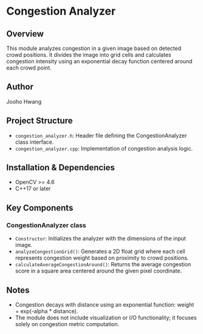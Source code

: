 # Congestion Analyzer

## Overview

This module analyzes congestion in a given image based on detected crowd positions. It divides the image into grid cells and calculates congestion intensity using an exponential decay function centered around each crowd point.

## Author

Jooho Hwang

## Project Structure

- `congestion_analyzer.h`: Header file defining the CongestionAnalyzer class interface.
- `congestion_analyzer.cpp`: Implementation of congestion analysis logic.

## Installation & Dependencies

- OpenCV >= 4.6
- C++17 or later

## Key Components

### CongestionAnalyzer class

- `Constructor`: Initializes the analyzer with the dimensions of the input image.
- `analyzeCongestionGrid()`: Generates a 2D float grid where each cell represents congestion weight based on proximity to crowd positions.
- `calculateAverageCongestionAround()`: Returns the average congestion score in a square area centered around the given pixel coordinate.

## Notes

- Congestion decays with distance using an exponential function: weight = exp(-alpha * distance).
- The module does not include visualization or I/O functionality; it focuses solely on congestion metric computation.